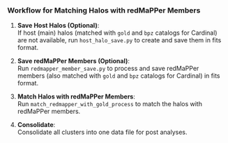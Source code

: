 ### Workflow for Matching Halos with redMaPPer Members

1. **Save Host Halos (Optional)**:  
   If host (main) halos (matched with `gold` and `bpz` catalogs for Cardinal) are not available, run `host_halo_save.py` to create and save them in fits format.

2. **Save redMaPPer Members (Optional)**:  
   Run `redmapper_member_save.py` to process and save redMaPPer members (also matched with `gold` and `bpz` catalogs for Cardinal) in fits format.

3. **Match Halos with redMaPPer Members**:  
  Run `match_redmapper_with_gold_process` to match the halos with redMaPPer members.

4. **Consolidate**:  
   Consolidate all clusters into one data file for post analyses.
